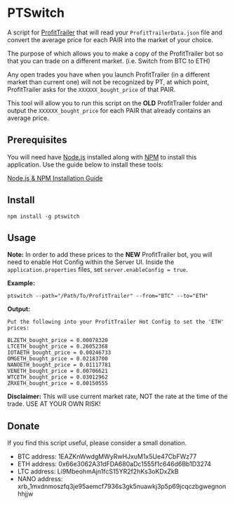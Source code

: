 PTSwitch
=============

A script for [ProfitTrailer](https://profittrailer.com/) that will read your `ProfitTrailerData.json` file and convert the average price for each PAIR into the market of your choice.

The purpose of which allows you to make a copy of the ProfitTrailer bot so that you can trade on a different market. (i.e. Switch from BTC to ETH)

Any open trades you have when you launch ProfitTrailer (in a different market than current one) will not be recognized by PT, at which point, ProfitTrailer asks for the `XXXXXX_bought_price` of that PAIR.

This tool will allow you to run this script on the **OLD** ProfitTrailer folder and output the `XXXXXX_bought_price` for each PAIR that already contains an average price.


Prerequisites
-------------

  You will need have [Node.js](https://nodejs.org) installed along with [NPM](https://www.npmjs.com/) to install this application.  Use the guide below to install these tools:

  [Node.js & NPM Installation Guide](https://docs.npmjs.com/getting-started/installing-node)


Install
-------

    npm install -g ptswitch


Usage
-----

**Note:** In order to add these prices to the **NEW** ProfitTrailer bot, you will need to enable Hot Config within the Server UI.  Inside the `application.properties` files, set `server.enableConfig = true`.

  **Example:**
  ```
  ptswitch --path="/Path/To/ProfitTrailer" --from="BTC" --to="ETH"
  ```

  **Output:**
  ```
  Put the following into your ProfitTrailer Hot Config to set the 'ETH' prices:

  BLZETH_bought_price = 0.00078320
  LTCETH_bought_price = 0.26052368
  IOTAETH_bought_price = 0.00246733
  OMGETH_bought_price = 0.02183700
  NANOETH_bought_price = 0.01117781
  VENETH_bought_price = 0.00706621
  WTCETH_bought_price = 0.03012962
  ZRXETH_bought_price = 0.00150555
  ```

  **Disclaimer:** This will use current market rate, NOT the rate at the time of the trade. USE AT YOUR OWN RISK!


Donate
------

If you find this script useful, please consider a small donation.

  - BTC address:  1EAZKnWwdgMWyRwHJxuM1x5Ue47CbFWz77
  - ETH address:  0x66e3062A31dFDA680aDc1555f1c646d6Bb1D3274
  - LTC address:  Li9MbeohmAjn1fcS15YR2f2hKs3oKDxZkB
  - NANO address: xrb_1mxdnmoszfq3je95aemcf7936s3gk5nuawkj3p5p69jcqczbgwegnonhhjjw